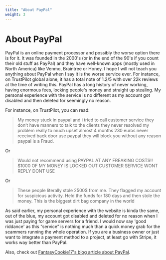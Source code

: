 ```yaml
---
title: "About PayPal"
weight: 3
---
```


# About PayPal

PayPal is an online payment processor and possibly the worse option there is for it. It was founded in the 2000's (or in the end of the 90's if you count their old stuff as PayPal) and they have well-known apps (mostly used in North America) like Venmo, Braintree or Honey. I hope I will not teach you anything about PayPal when I say it is the worse service ever. For instance, on TrustPilot global alone, it has a total note of 1.2/5 with over 22k reviews at the time of writing this. PayPal has a long history of never working, having enormous fees, locking people's money and straight up stealing. My personal experience with the service is no different as my account got disabled and then deleted for seemingly no reason.

For instance, on TrustPilot, you can read:

> My money stuck in paypal and i tried to call customer service they don’t have manners to talk to the clients they never resolved my problem really to much upset almost 4 months 230 euros never received back door use paypal they will block you without any reason paypal is a Fraud.

Or

> Would not recommend using PAYPAL AT ANY FREAKING COSTS!! $1000 OF MY MONEY IS LOCKED OUT CUSTOMER SERVICE WONT REPLY DONT USE

Or

> These people literally stole 2500$ from me. They flagged my account for suspicious activity. Held the funds for 180 days and then stole the money. This is the biggest dirt bag company in the world

As said earlier, my personal experience with the website is kinda the same, out of the blue, my account got disabled and deleted for no reason when I was just paying for game servers for a friend. I would now say 'good riddance' as this “service” is nothing much than a quick money grab for the scammers running the whole operation. If you are a business owner or just want to integrate a payment method to a project, at least go with Stripe, it works way better than PayPal.

Also, check out [FantasyCookie17's blog article about PayPal](https://artemislena.eu/posts/2022/05/paypal-transphobic.html).
